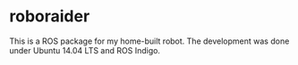# roboraider
This is a ROS package for my home-built robot. The development was done under Ubuntu 14.04 LTS and ROS Indigo.

